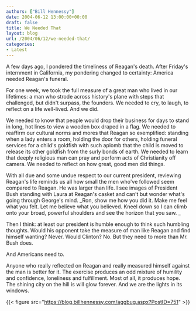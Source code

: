 ```yaml
---
authors: ["Bill Hennessy"]
date: 2004-06-12 13:00:00+00:00
draft: false
title: We Needed That
layout: blog
url: /2004/06/12/we-needed-that/
categories:
- Latest
---
```





A few days ago, I pondered the timeliness of Reagan's death. After Friday's internment in California, my pondering changed to certainty: America needed Reagan's funeral.




For one week, we took the full measure of a great man who lived in our lifetimes: a man who strode across history's plane with steps that challenged, but didn't surpass, the founders. We needed to cry, to laugh, to reflect on a life well-lived. And we did.




We needed to know that people would drop their business for days to stand in long, hot lines to view a wooden box draped in a flag. We needed to reaffirm our cultural norms and mores that Reagan so exemplified: standing when a lady enters a room, holding the door for others, holding funeral services for a child's goldfish with such aplomb that the child is moved to release its other goldfish from the surly bonds of earth. We needed to learn that deeply religious man can pray and perform acts of Christianity off camera. We needed to reflect on how great, good men did things.




With all due and some undue respect to our current president, reviewing Reagan's life reminds us all how small the men who've followed seem compared to Reagan. He was larger than life. I see images of President Bush standing with Laura at Reagan's casket and can't but wonder what's going through George's mind. _Ron, show me how you did it. Make me feel what you felt. Let me believe what you believed. Kneel down so I can climb onto your broad, powerful shoulders and see the horizon that you saw. _




Then I think: at least our president is humble enough to think such humbling thoughts. Would his opponent take the measure of man like Reagan and find himself wanting? Never. Would Clinton? No. But they need to more than Mr. Bush does.




And Americans need to.




Anyone who really reflected on Reagan and really measured himself against the man is better for it. The exercise produces an odd mixture of humility and confidence, loneliness and fulfillment. Most of all, it produces hope. The shining city on the hill is will glow forever. And we are the lights in its windows.

{{< figure src="https://blog.billhennessy.com/aggbug.aspx?PostID=751" >}}

